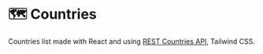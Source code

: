 # 🗺️ Countries
Countries list made with React and using [REST Countries API](https://restcountries.com/), Tailwind CSS.